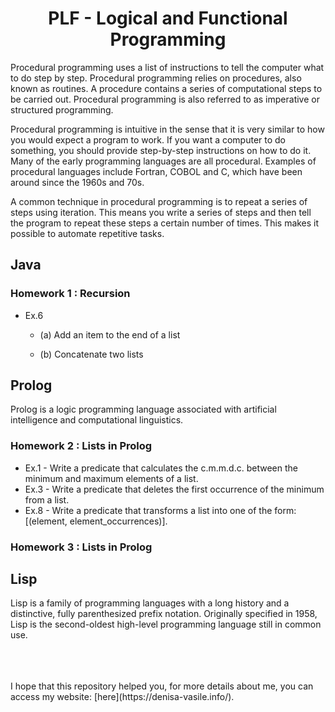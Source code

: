 <div align="center">
  <h1>PLF - Logical and Functional Programming
</h1>
  </div>
  <p>Procedural programming uses a list of instructions to tell the computer what to do step by step. Procedural programming relies on procedures, also known as routines. A procedure contains a series of computational steps to be carried out. Procedural programming is also referred to as imperative or structured programming.</p>
  <p>Procedural programming is intuitive in the sense that it is very similar to how you would expect a program to work. If you want a computer to do something, you should provide step-by-step instructions on how to do it. Many of the early programming languages are all procedural. Examples of procedural languages include Fortran, COBOL and C, which have been around since the 1960s and 70s.</p>
  <p>A common technique in procedural programming is to repeat a series of steps using iteration. This means you write a series of steps and then tell the program to repeat these steps a certain number of times. This makes it possible to automate repetitive tasks. </p> 


## Java

### Homework 1 : Recursion

  * Ex.6 
    - (a) Add an item to the end of a list

    - (b) Concatenate two lists
   
## Prolog
Prolog is a logic programming language associated with artificial intelligence and computational linguistics.

### Homework 2 : Lists in Prolog

  * Ex.1 - Write a predicate that calculates the c.m.m.d.c. between the minimum and maximum elements of a list.
  * Ex.3 - Write a predicate that deletes the first occurrence of the minimum from a list.
  * Ex.8 - Write a predicate that transforms a list into one of the form: [(element, element_occurrences)].
  
### Homework 3 : Lists in Prolog

## Lisp
Lisp is a family of programming languages with a long history and a distinctive, fully parenthesized prefix notation. Originally specified in 1958, Lisp is the second-oldest high-level programming language still in common use.

<br>
<br>
<br>
I hope that this repository helped you, for more details about me, you can access my website: [here](https://denisa-vasile.info/).


